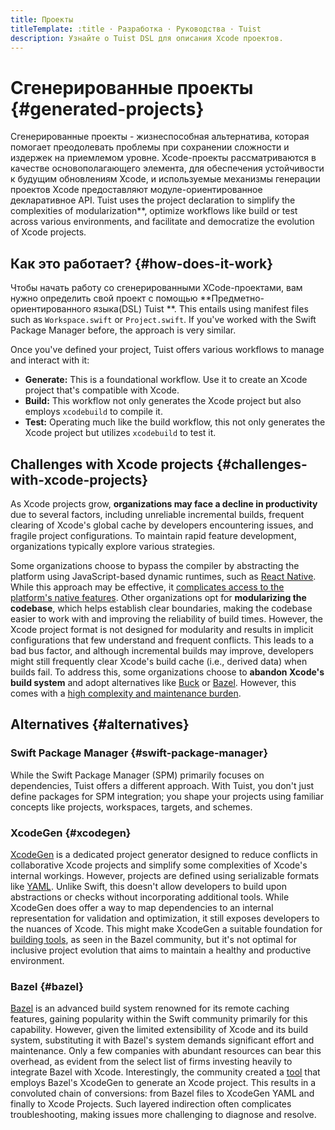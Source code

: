 ```yaml
---
title: Проекты
titleTemplate: :title · Разработка · Руководства · Tuist
description: Узнайте о Tuist DSL для описания Xcode проектов.
---
```


# Сгенерированные проекты {#generated-projects}

Сгенерированные проекты - жизнеспособная альтернатива, которая помогает преодолевать проблемы при сохранении сложности и издержек на приемлемом уровне. Xcode-проекты рассматриваются в качестве основополагающего элемента, для обеспечения устойчивости к будущим обновлениям Xcode, и используемые механизмы генерации проектов Xcode предоставляют модуле-ориентированное декларативное API. Tuist uses the project declaration to simplify the complexities of modularization\*\*, optimize workflows like build or test across various environments, and facilitate and democratize the evolution of Xcode projects.

## Как это работает? {#how-does-it-work}

Чтобы начать работу со сгенерированными XCode-проектами, вам нужно определить свой проект с помощью \*\*Предметно-ориентированного языка(DSL) Tuist \*\*. This entails using manifest files such as `Workspace.swift` or `Project.swift`. If you've worked with the Swift Package Manager before, the approach is very similar.

Once you've defined your project, Tuist offers various workflows to manage and interact with it:

- **Generate:** This is a foundational workflow. Use it to create an Xcode project that's compatible with Xcode.
- **<LocalizedLink href="/guides/develop/build">Build</LocalizedLink>:** This workflow not only generates the Xcode project but also employs `xcodebuild` to compile it.
- **<LocalizedLink href="/guides/develop/test">Test</LocalizedLink>:** Operating much like the build workflow, this not only generates the Xcode project but utilizes `xcodebuild` to test it.

## Challenges with Xcode projects {#challenges-with-xcode-projects}

As Xcode projects grow, **organizations may face a decline in productivity** due to several factors, including unreliable incremental builds, frequent clearing of Xcode's global cache by developers encountering issues, and fragile project configurations. To maintain rapid feature development, organizations typically explore various strategies.

Some organizations choose to bypass the compiler by abstracting the platform using JavaScript-based dynamic runtimes, such as [React Native](https://reactnative.dev/). While this approach may be effective, it [complicates access to the platform's native features](https://shopify.engineering/building-app-clip-react-native). Other organizations opt for **modularizing the codebase**, which helps establish clear boundaries, making the codebase easier to work with and improving the reliability of build times. However, the Xcode project format is not designed for modularity and results in implicit configurations that few understand and frequent conflicts. This leads to a bad bus factor, and although incremental builds may improve, developers might still frequently clear Xcode's build cache (i.e., derived data) when builds fail. To address this, some organizations choose to **abandon Xcode's build system** and adopt alternatives like [Buck](https://buck.build/) or [Bazel](https://bazel.build/). However, this comes with a [high complexity and maintenance burden](https://bazel.build/migrate/xcode).

## Alternatives {#alternatives}

### Swift Package Manager {#swift-package-manager}

While the Swift Package Manager (SPM) primarily focuses on dependencies, Tuist offers a different approach. With Tuist, you don't just define packages for SPM integration; you shape your projects using familiar concepts like projects, workspaces, targets, and schemes.

### XcodeGen {#xcodegen}

[XcodeGen](https://github.com/yonaskolb/XcodeGen) is a dedicated project generator designed to reduce conflicts in collaborative Xcode projects and simplify some complexities of Xcode's internal workings. However, projects are defined using serializable formats like [YAML](https://yaml.org/). Unlike Swift, this doesn't allow developers to build upon abstractions or checks without incorporating additional tools. While XcodeGen does offer a way to map dependencies to an internal representation for validation and optimization, it still exposes developers to the nuances of Xcode. This might make XcodeGen a suitable foundation for [building tools](https://github.com/MobileNativeFoundation/rules_xcodeproj), as seen in the Bazel community, but it's not optimal for inclusive project evolution that aims to maintain a healthy and productive environment.

### Bazel {#bazel}

[Bazel](https://bazel.build) is an advanced build system renowned for its remote caching features, gaining popularity within the Swift community primarily for this capability. However, given the limited extensibility of Xcode and its build system, substituting it with Bazel's system demands significant effort and maintenance. Only a few companies with abundant resources can bear this overhead, as evident from the select list of firms investing heavily to integrate Bazel with Xcode. Interestingly, the community created a [tool](https://github.com/MobileNativeFoundation/rules_xcodeproj) that employs Bazel's XcodeGen to generate an Xcode project. This results in a convoluted chain of conversions: from Bazel files to XcodeGen YAML and finally to Xcode Projects. Such layered indirection often complicates troubleshooting, making issues more challenging to diagnose and resolve.
